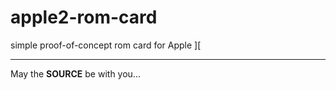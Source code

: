 apple2-rom-card
===============

simple proof-of-concept rom card for Apple ][

---
May the **SOURCE** be with you...

